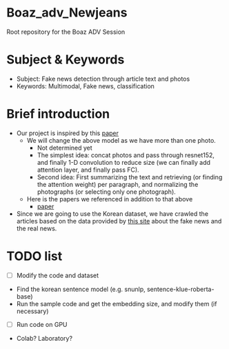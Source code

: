 # Boaz_adv_Newjeans
Root repository for the Boaz ADV Session

# Subject & Keywords
* Subject: Fake news detection through article text and photos
* Keywords: Multimodal, Fake news, classification

# Brief introduction
* Our project is inspired by this [paper](https://github.com/faiazrahman/Multimodal-Fake-News-Detection)
  * We will change the above model as we have more than one photo.
    * Not determined yet
    * The simplest idea: concat photos and pass through resnet152, and finally 1-D convolution to reduce size (we can finally add attention layer, and finally pass FC).
    * Second idea: First summarizing the text and retrieving (or finding the attention weight) per paragraph, and normalizing the photographs (or selecting only one photograph).
  * Here is the papers we referenced in addition to that above
    * [paper](https://scienceon.kisti.re.kr/commons/util/originalView.do?cn=CFKO201826259815374&oCn=NPAP12689273&dbt=CFKO&journal=NPRO00377585)
* Since we are going to use the Korean dataset, we have crawled the articles based on the data provided by [this site](https://factcheck.snu.ac.kr/) about the fake news and the real news.

# TODO list

- [ ] Modify the code and dataset
 - Find the korean sentence model (e.g. snunlp, sentence-klue-roberta-base)
 - Run the sample code and get the embedding size, and modify them (if necessary)

- [ ] Run code on GPU
 - Colab? Laboratory?

